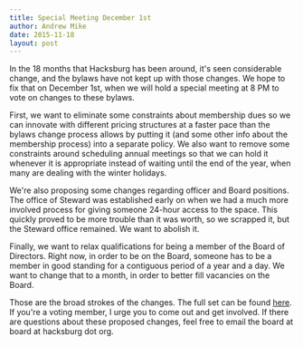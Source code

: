 ```yaml
---
title: Special Meeting December 1st
author: Andrew Mike
date: 2015-11-18
layout: post
---
```


In the 18 months that Hacksburg has been around, it's seen considerable change, and the bylaws have not kept up with those changes. We hope to fix that on December 1st, when we will hold a special meeting at 8 PM to vote on changes to these bylaws.

First, we want to eliminate some constraints about membership dues so we can innovate with different pricing structures at a faster pace than the bylaws change process allows by putting it (and some other info about the membership process) into a separate policy. We also want to remove some constraints around scheduling annual meetings so that we can hold it whenever it is appropriate instead of waiting until the end of the year, when many are dealing with the winter holidays.

We're also proposing some changes regarding officer and Board positions. The office of Steward was established early on when we had a much more involved process for giving someone 24-hour access to the space. This quickly proved to be more trouble than it was worth, so we scrapped it, but the Steward office remained. We want to abolish it.

Finally, we want to relax qualifications for being a member of the Board of Directors. Right now, in order to be on the Board, someone has to be a member in good standing for a contiguous period of a year and a day. We want to change that to a month, in order to better fill vacancies on the Board.

Those are the broad strokes of the changes. The full set can be found [here](http://wiki.hacksburg.org/policy:proposed_bylaws_changes_2015-12-01). If you're a voting member, I urge you to come out and get involved. If there are questions about these proposed changes, feel free to email the board at board at hacksburg dot org.